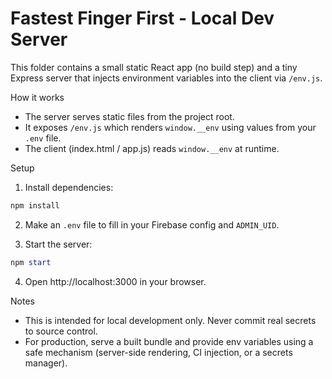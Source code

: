 # Fastest Finger First - Local Dev Server

This folder contains a small static React app (no build step) and a tiny Express server that injects environment variables into the client via `/env.js`.

How it works

- The server serves static files from the project root.
- It exposes `/env.js` which renders `window.__env` using values from your `.env` file.
- The client (index.html / app.js) reads `window.__env` at runtime.

Setup

1. Install dependencies:

```powershell
npm install
```

2. Make an `.env` file to fill in your Firebase config and `ADMIN_UID`.

3. Start the server:

```powershell
npm start
```

4. Open http://localhost:3000 in your browser.

Notes

- This is intended for local development only. Never commit real secrets to source control.
- For production, serve a built bundle and provide env variables using a safe mechanism (server-side rendering, CI injection, or a secrets manager).
